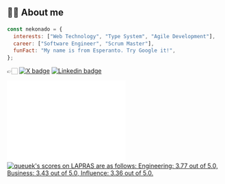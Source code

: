 <h2>🥷🏻 About me</h2>

```javascript
const nekonado = {
  interests: ["Web Technology", "Type System", "Agile Development"],
  career: ["Software Engineer", "Scrum Master"],
  funFact: "My name is from Esperanto. Try Google it!",
};
```

👉🏻 <a href="https://twitter.com/nekonadocat" target="_blank" rel="noopener noreferrer"><img alt="X badge" src="https://img.shields.io/twitter/follow/nekonadocat?style=social"></a> <a href="https://www.linkedin.com/in/keisuke-ozeki-073a44307/" target="_blank" rel="noopener noreferrer"><img alt="Linkedin badge" src="https://img.shields.io/badge/-LinkedIn-blue?style=flat-square&logo=Linkedin&logoColor=white"></a>

<div id="activities">
<img src="https://raw.githubusercontent.com/nekonado/nekonado/main/github-metrics.svg" width="55%" align="left">
<!--START_SECTION:lapras-card-->
<p ><a href="https://lapras.com/public/queuek" target="_blank" rel="noopener noreferrer"><img alt="queuek's scores on LAPRAS are as follows: Engineering: 3.77 out of 5.0, Business: 3.43 out of 5.0, Influence: 3.36 out of 5.0." src="https://lapras-card-generator.vercel.app/api/svg?e=3.77&b=3.43&i=3.36&b1=%23232323&b2=%236d6d6d&i1=%23212121&i2=%23818181&l=en" width="40%" ></a></p>
<!--END_SECTION:lapras-card-->
</div>

